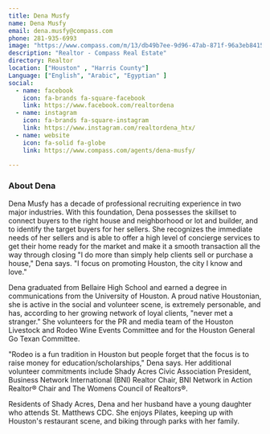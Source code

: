 ```yaml
---
title: Dena Musfy
name: Dena Musfy
email: dena.musfy@compass.com
phone: 281-935-6993
image: "https://www.compass.com/m/13/db49b7ee-9d96-47ab-871f-96a3eb8415d1/origin.jpg"
description: "Realtor - Compass Real Estate"
directory: Realtor
location: ["Houston" , "Harris County"]
Language: ["English", "Arabic", "Egyptian" ]
social:
  - name: facebook
    icon: fa-brands fa-square-facebook
    link: https://www.facebook.com/realtordena
  - name: instagram
    icon: fa-brands fa-square-instagram
    link: https://www.instagram.com/realtordena_htx/
  - name: website
    icon: fa-solid fa-globe
    link: https://www.compass.com/agents/dena-musfy/
    
---
```

### About Dena

Dena Musfy has a decade of professional recruiting experience in two major industries. With this foundation, Dena possesses the skillset to connect buyers to the right house and neighborhood or lot and builder, and to identify the target buyers for her sellers. She recognizes the immediate needs of her sellers and is able to offer a high level of concierge services to get their home ready for the market and make it a smooth transaction all the way through closing "I do more than simply help clients sell or purchase a house," Dena says. "I focus on promoting Houston, the city I know and love."

Dena graduated from Bellaire High School and earned a degree in communications from the University of Houston. A proud native Houstonian, she is active in the social and volunteer scene, is extremely personable, and has, according to her growing network of loyal clients, "never met a stranger." She volunteers for the PR and media team of the Houston Livestock and Rodeo Wine Events Committee and for the Houston General Go Texan Committee.

"Rodeo is a fun tradition in Houston but people forget that the focus is to raise money for education/scholarships," Dena says. Her additional volunteer commitments include Shady Acres Civic Association President, Business Network International (BNI) Realtor Chair, BNI Network in Action Realtor® Chair and The Womens Council of Realtors®.

Residents of Shady Acres, Dena and her husband have a young daughter who attends St. Matthews CDC. She enjoys Pilates, keeping up with Houston's restaurant scene, and biking through parks with her family.
